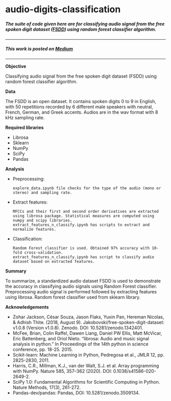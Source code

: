 # audio-digits-classification

##### The suite of code given here are for classifying audio signal from the free spoken digit dataset ([FSDD](https://github.com/Jakobovski/free-spoken-digit-dataset)) using random forest classifier algorithm.
---

##### This work is posted on [Medium](https://medium.com/@neelakshij/6ab4df23e072)
***


**Objective**

Classifying audio signal from the free spoken digit dataset (FSDD) using random forest classifier algorithm.


**Data**

The FSDD is an open dataset. It contains spoken digits 0 to 9 in English, with 50 repetitions recorded by 6 different male speakers with neutral, French, German, and Greek accents. Audios are in the wav format with 8 kHz sampling rate.


**Required libraries** 
- Librosa 
- Sklearn
- NumPy 
- SciPy 
- Pandas 


**Analysis** 
- Preprocessing:
          
      explore_data.ipynb file checks for the type of the audio (mono or stereo) and sampling rate. 

* Extract features: 
    
      MFCCs and their first and second order derivatives are extracted using librosa package. Statistical measures are computed using numpy and scipy libraries.
      extract_features_n_classify.ipynb has scripts to extract and normalize features.

+ Classification: 
       
      Random Forest classifier is used. Obtained 97% accuracy with 10-fold cross-validation.
      extract_features_n_classify.ipynb has script to classify audio dataset based on extracted features.
  

**Summary** 

To summarize, a standardized audio dataset FSDD is used to demonstrate the accuracy in classifying audio signals using Random Forest classifier. Preprocessing audio signal is performed followed by extracting features using librosa. Random forest classifier used from sklearn library.


**Acknowledgements**

* Zohar Jackson, César Souza, Jason Flaks, Yuxin Pan, Hereman Nicolas, & Adhish Thite. (2018, August 9). Jakobovski/free-spoken-digit-dataset: v1.0.8 (Version v1.0.8). Zenodo. DOI: 10.5281/zenodo.1342401.
* McFee, Brian, Colin Raffel, Dawen Liang, Daniel PW Ellis, Matt McVicar, Eric Battenberg, and Oriol Nieto. “librosa: Audio and music signal analysis in python.” In Proceedings of the 14th python in science conference, pp. 18-25. 2015.
* Scikit-learn: Machine Learning in Python, Pedregosa et al., JMLR 12, pp. 2825-2830, 2011.
* Harris, C.R., Millman, K.J., van der Walt, S.J. et al. Array programming with NumPy. Nature 585, 357–362 (2020). DOI: 0.1038/s41586-020-2649-2.
* SciPy 1.0: Fundamental Algorithms for Scientific Computing in Python. Nature Methods, 17(3), 261-272.
* Pandas-dev/pandas: Pandas, DOI: 10.5281/zenodo.3509134.

